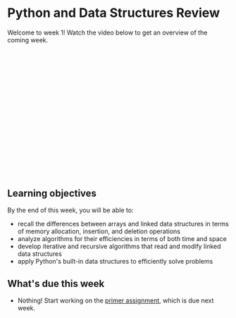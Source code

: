 # Python and Data Structures Review

Welcome to week 1! Watch the video below to get an overview of the coming week.

<div
  style="position: relative; padding-bottom: 56.25%; height: 0;">
  <iframe
    src=""
    title="YouTube video player"
    frameborder="0"
    allow="accelerometer; autoplay; clipboard-write; encrypted-media; gyroscope; picture-in-picture"
    allowfullscreen
    style="position: absolute; top: 0; left: 0; width: 100%; height: 100%;">
  </iframe>
</div>

## Learning objectives

By the end of this week, you will be able to:

- recall the differences between arrays and linked data structures in terms of memory allocation, insertion, and deletion operations
- analyze algorithms for their efficiencies in terms of both time and space
- develop iterative and recursive algorithms that read and modify linked data structures
- apply Python's built-in data structures to efficiently solve problems

## What's due this week

- Nothing! Start working on the [primer assignment](/lessons/week-01/primer.html), which is due next week.
